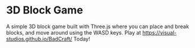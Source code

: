  # 3D Block Game

A simple 3D block game built with Three.js where you can place and break blocks, and move around using the WASD keys.
Play at https://visual-studios.github.io/BadCraft/ Today!



